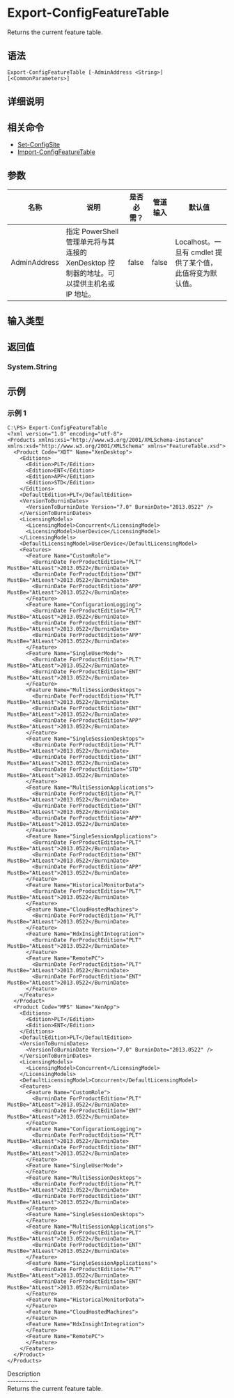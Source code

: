 # Export-ConfigFeatureTable

Returns the current feature table.

## 语法

    Export-ConfigFeatureTable [-AdminAddress <String>] [<CommonParameters>]
    

## 详细说明

## 相关命令

- [Set-ConfigSite](Set-ConfigSite.html)
- [Import-ConfigFeatureTable](Import-ConfigFeatureTable.html)

## 参数

| 名称           | 说明                                                         | 是否必需？ | 管道输入  | 默认值                                   |
| ------------ | ---------------------------------------------------------- | ----- | ----- | ------------------------------------- |
| AdminAddress | 指定 PowerShell 管理单元将与其连接的 XenDesktop 控制器的地址。可以提供主机名或 IP 地址。 | false | false | Localhost。一旦有 cmdlet 提供了某个值，此值将变为默认值。 |

## 输入类型

### 

## 返回值

### System.String

## 示例

### 示例 1

    C:\PS> Export-ConfigFeatureTable
    <?xml version="1.0" encoding="utf-8">
    <Products xmlns:xsi="http://www.w3.org/2001/XMLSchema-instance" xmlns:xsd="http://www.w3.org/2001/XMLSchema" xmlns="FeatureTable.xsd">
      <Product Code="XDT" Name="XenDesktop">
        <Editions>
          <Edition>PLT</Edition>
          <Edition>ENT</Edition>
          <Edition>APP</Edition>
          <Edition>STD</Edition>
        </Editions>
        <DefaultEdition>PLT</DefaultEdition>
        <VersionToBurninDates>
          <VersionToBurninDate Version="7.0" BurninDate="2013.0522" />
        </VersionToBurninDates>
        <LicensingModels>
          <LicensingModel>Concurrent</LicensingModel>
          <LicensingModel>UserDevice</LicensingModel>
        </LicensingModels>
        <DefaultLicensingModel>UserDevice</DefaultLicensingModel>
        <Features>
          <Feature Name="CustomRole">
            <BurninDate ForProductEdition="PLT" MustBe="AtLeast">2013.0522</BurninDate>
            <BurninDate ForProductEdition="ENT" MustBe="AtLeast">2013.0522</BurninDate>
            <BurninDate ForProductEdition="APP" MustBe="AtLeast">2013.0522</BurninDate>
          </Feature>
          <Feature Name="ConfigurationLogging">
            <BurninDate ForProductEdition="PLT" MustBe="AtLeast">2013.0522</BurninDate>
            <BurninDate ForProductEdition="ENT" MustBe="AtLeast">2013.0522</BurninDate>
            <BurninDate ForProductEdition="APP" MustBe="AtLeast">2013.0522</BurninDate>
          </Feature>
          <Feature Name="SingleUserMode">
            <BurninDate ForProductEdition="PLT" MustBe="AtLeast">2013.0522</BurninDate>
            <BurninDate ForProductEdition="ENT" MustBe="AtLeast">2013.0522</BurninDate>
          </Feature>
          <Feature Name="MultiSessionDesktops">
            <BurninDate ForProductEdition="PLT" MustBe="AtLeast">2013.0522</BurninDate>
            <BurninDate ForProductEdition="ENT" MustBe="AtLeast">2013.0522</BurninDate>
            <BurninDate ForProductEdition="APP" MustBe="AtLeast">2013.0522</BurninDate>
          </Feature>
          <Feature Name="SingleSessionDesktops">
            <BurninDate ForProductEdition="PLT" MustBe="AtLeast">2013.0522</BurninDate>
            <BurninDate ForProductEdition="ENT" MustBe="AtLeast">2013.0522</BurninDate>
            <BurninDate ForProductEdition="STD" MustBe="AtLeast">2013.0522</BurninDate>
          </Feature>
          <Feature Name="MultiSessionApplications">
            <BurninDate ForProductEdition="PLT" MustBe="AtLeast">2013.0522</BurninDate>
            <BurninDate ForProductEdition="ENT" MustBe="AtLeast">2013.0522</BurninDate>
            <BurninDate ForProductEdition="APP" MustBe="AtLeast">2013.0522</BurninDate>
          </Feature>
          <Feature Name="SingleSessionApplications">
            <BurninDate ForProductEdition="PLT" MustBe="AtLeast">2013.0522</BurninDate>
            <BurninDate ForProductEdition="ENT" MustBe="AtLeast">2013.0522</BurninDate>
            <BurninDate ForProductEdition="APP" MustBe="AtLeast">2013.0522</BurninDate>
          </Feature>
          <Feature Name="HistoricalMonitorData">
            <BurninDate ForProductEdition="PLT" MustBe="AtLeast">2013.0522</BurninDate>
          </Feature>
          <Feature Name="CloudHostedMachines">
            <BurninDate ForProductEdition="PLT" MustBe="AtLeast">2013.0522</BurninDate>
          </Feature>
          <Feature Name="HdxInsightIntegration">
            <BurninDate ForProductEdition="PLT" MustBe="AtLeast">2013.0522</BurninDate>
          </Feature>
          <Feature Name="RemotePC">
            <BurninDate ForProductEdition="PLT" MustBe="AtLeast">2013.0522</BurninDate>
            <BurninDate ForProductEdition="ENT" MustBe="AtLeast">2013.0522</BurninDate>
          </Feature>
        </Features>
      </Product>
      <Product Code="MPS" Name="XenApp">
        <Editions>
          <Edition>PLT</Edition>
          <Edition>ENT</Edition>
        </Editions>
        <DefaultEdition>PLT</DefaultEdition>
        <VersionToBurninDates>
          <VersionToBurninDate Version="7.0" BurninDate="2013.0522" />
        </VersionToBurninDates>
        <LicensingModels>
          <LicensingModel>Concurrent</LicensingModel>
        </LicensingModels>
        <DefaultLicensingModel>Concurrent</DefaultLicensingModel>
        <Features>
          <Feature Name="CustomRole">
            <BurninDate ForProductEdition="PLT" MustBe="AtLeast">2013.0522</BurninDate>
            <BurninDate ForProductEdition="ENT" MustBe="AtLeast">2013.0522</BurninDate>
          </Feature>
          <Feature Name="ConfigurationLogging">
            <BurninDate ForProductEdition="PLT" MustBe="AtLeast">2013.0522</BurninDate>
            <BurninDate ForProductEdition="ENT" MustBe="AtLeast">2013.0522</BurninDate>
          </Feature>
          <Feature Name="SingleUserMode">
          </Feature>
          <Feature Name="MultiSessionDesktops">
            <BurninDate ForProductEdition="PLT" MustBe="AtLeast">2013.0522</BurninDate>
            <BurninDate ForProductEdition="ENT" MustBe="AtLeast">2013.0522</BurninDate>
          </Feature>
          <Feature Name="SingleSessionDesktops">
          </Feature>
          <Feature Name="MultiSessionApplications">
            <BurninDate ForProductEdition="PLT" MustBe="AtLeast">2013.0522</BurninDate>
            <BurninDate ForProductEdition="ENT" MustBe="AtLeast">2013.0522</BurninDate>
          </Feature>
          <Feature Name="SingleSessionApplications">
            <BurninDate ForProductEdition="PLT" MustBe="AtLeast">2013.0522</BurninDate>
            <BurninDate ForProductEdition="ENT" MustBe="AtLeast">2013.0522</BurninDate>
          </Feature>
          <Feature Name="HistoricalMonitorData">
          </Feature>
          <Feature Name="CloudHostedMachines">
          </Feature>
          <Feature Name="HdxInsightIntegration">
          </Feature>
          <Feature Name="RemotePC">
          </Feature>
        </Features>
      </Product>
    </Products>
    

Description  
\---\---\-----  
Returns the current feature table.
